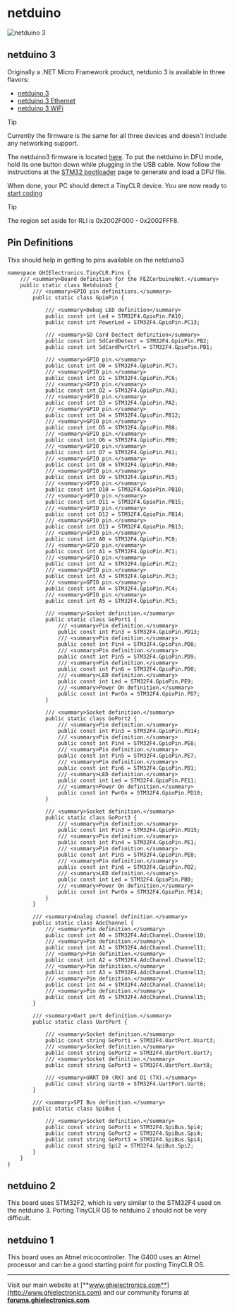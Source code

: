 # netduino
![netduino 3](images/netduino3.jpg) 
## netduino 3

Originally a .NET Micro Framework product, netdunio 3 is available in three flavors:

- [netduino 3](http://www.netduino.com/netduino3/specs.htm)
- [netduino 3 Ethernet](http://www.netduino.com/netduino3ethernet/specs.htm)
- [netduino 3 WiFi](http://www.netduino.com/netduino3wifi/specs.htm)

> [!Tip]
> Currently the firmware is the same for all three devices and doesn't include any networking support.

The netduino3 firmware is located [here](../downloads.md#netduino-3). To put the netduino in DFU mode, hold its one button down while plugging in the USB cable. Now follow the instructions at the [STM32 bootloader](../../tinyclr/loaders/stm32_bootloader.md) page to generate and load a DFU file.

When done, your PC should detect a TinyCLR device. You are now ready to [start coding](../tutorials/intro.md)

> [!Tip]
>The region set aside for RLI is 0x2002F000 - 0x2002FFF8.

## Pin Definitions
This should help in getting to pins available on the netduino3

```
namespace GHIElectronics.TinyCLR.Pins {
    /// <summary>Board definition for the FEZCerbuinoNet.</summary>
    public static class Netduino3 {
        /// <summary>GPIO pin definitions.</summary>
        public static class GpioPin {

            /// <summary>Debug LED definition</summary>
            public const int Led = STM32F4.GpioPin.PA10;
            public const int PowerLed = STM32F4.GpioPin.PC13;

            /// <summary>SD Card Dectect definition</summary>
            public const int SdCardDetect = STM32F4.GpioPin.PB2;
            public const int SdCardPwrCtrl = STM32F4.GpioPin.PB1;

            /// <summary>GPIO pin.</summary>
            public const int D0 = STM32F4.GpioPin.PC7;
            /// <summary>GPIO pin.</summary>
            public const int D1 = STM32F4.GpioPin.PC6;
            /// <summary>GPIO pin.</summary>
            public const int D2 = STM32F4.GpioPin.PA3;
            /// <summary>GPIO pin.</summary>
            public const int D3 = STM32F4.GpioPin.PA2;
            /// <summary>GPIO pin.</summary>
            public const int D4 = STM32F4.GpioPin.PB12;
            /// <summary>GPIO pin.</summary>
            public const int D5 = STM32F4.GpioPin.PB8;
            /// <summary>GPIO pin.</summary>
            public const int D6 = STM32F4.GpioPin.PB9;
            /// <summary>GPIO pin.</summary>
            public const int D7 = STM32F4.GpioPin.PA1;
            /// <summary>GPIO pin.</summary>
            public const int D8 = STM32F4.GpioPin.PA0;
            /// <summary>GPIO pin.</summary>
            public const int D9 = STM32F4.GpioPin.PE5;
            /// <summary>GPIO pin.</summary>
            public const int D10 = STM32F4.GpioPin.PB10;
            /// <summary>GPIO pin.</summary>
            public const int D11 = STM32F4.GpioPin.PB15;
            /// <summary>GPIO pin.</summary>
            public const int D12 = STM32F4.GpioPin.PB14;
            /// <summary>GPIO pin.</summary>
            public const int D13 = STM32F4.GpioPin.PB13;
            /// <summary>GPIO pin.</summary>
            public const int A0 = STM32F4.GpioPin.PC0;
            /// <summary>GPIO pin.</summary>
            public const int A1 = STM32F4.GpioPin.PC1;
            /// <summary>GPIO pin.</summary>
            public const int A2 = STM32F4.GpioPin.PC2;
            /// <summary>GPIO pin.</summary>
            public const int A3 = STM32F4.GpioPin.PC3;
            /// <summary>GPIO pin.</summary>
            public const int A4 = STM32F4.GpioPin.PC4;
            /// <summary>GPIO pin.</summary>
            public const int A5 = STM32F4.GpioPin.PC5;

            /// <summary>Socket definition.</summary>
            public static class GoPort1 {
                /// <summary>Pin definition.</summary>
                public const int Pin3 = STM32F4.GpioPin.PD13;
                /// <summary>Pin definition.</summary>
                public const int Pin4 = STM32F4.GpioPin.PD8;
                /// <summary>Pin definition.</summary>
                public const int Pin5 = STM32F4.GpioPin.PD9;
                /// <summary>Pin definition.</summary>
                public const int Pin6 = STM32F4.GpioPin.PD0;
                /// <summary>LED definition.</summary>
                public const int Led = STM32F4.GpioPin.PE9;
                /// <summary>Power On definition.</summary>
                public const int PwrOn = STM32F4.GpioPin.PD7;
            }

            /// <summary>Socket definition.</summary>
            public static class GoPort2 {
                /// <summary>Pin definition.</summary>
                public const int Pin3 = STM32F4.GpioPin.PD14;
                /// <summary>Pin definition.</summary>
                public const int Pin4 = STM32F4.GpioPin.PE8;
                /// <summary>Pin definition.</summary>
                public const int Pin5 = STM32F4.GpioPin.PE7;
                /// <summary>Pin definition.</summary>
                public const int Pin6 = STM32F4.GpioPin.PD1;
                /// <summary>LED definition.</summary>
                public const int Led = STM32F4.GpioPin.PE11;
                /// <summary>Power On definition.</summary>
                public const int PwrOn = STM32F4.GpioPin.PD10;
            }

            /// <summary>Socket definition.</summary>
            public static class GoPort3 {
                /// <summary>Pin definition.</summary>
                public const int Pin3 = STM32F4.GpioPin.PD15;
                /// <summary>Pin definition.</summary>
                public const int Pin4 = STM32F4.GpioPin.PE1;
                /// <summary>Pin definition.</summary>
                public const int Pin5 = STM32F4.GpioPin.PE0;
                /// <summary>Pin definition.</summary>
                public const int Pin6 = STM32F4.GpioPin.PD2;
                /// <summary>LED definition.</summary>
                public const int Led = STM32F4.GpioPin.PB0;
                /// <summary>Power On definition.</summary>
                public const int PwrOn = STM32F4.GpioPin.PE14;
            }
        }

        /// <summary>Analog channel definition.</summary>
        public static class AdcChannel {
            /// <summary>Pin definition.</summary>
            public const int A0 = STM32F4.AdcChannel.Channel10;
            /// <summary>Pin definition.</summary>
            public const int A1 = STM32F4.AdcChannel.Channel11;
            /// <summary>Pin definition.</summary>
            public const int A2 = STM32F4.AdcChannel.Channel12;
            /// <summary>Pin definition.</summary>
            public const int A3 = STM32F4.AdcChannel.Channel13;
            /// <summary>Pin definition.</summary>
            public const int A4 = STM32F4.AdcChannel.Channel14;
            /// <summary>Pin definition.</summary>
            public const int A5 = STM32F4.AdcChannel.Channel15;
        }

        /// <summary>Uart port definition.</summary>
        public static class UartPort {

            /// <summary>Socket definition.</summary>
            public const string GoPort1 = STM32F4.UartPort.Usart3;
            /// <summary>Socket definition.</summary>
            public const string GoPort2 = STM32F4.UartPort.Uart7;
            /// <summary>Socket definition.</summary>
            public const string GoPort3 = STM32F4.UartPort.Uart8;

            /// <summary>UART D0 (RX) and D1 (TX).</summary>
            public const string Uart6 = STM32F4.UartPort.Uart6;
        }

        /// <summary>SPI Bus definition.</summary>
        public static class SpiBus {

            /// <summary>Socket definition.</summary>
            public const string GoPort1 = STM32F4.SpiBus.Spi4;
            public const string GoPort2 = STM32F4.SpiBus.Spi4;
            public const string GoPort3 = STM32F4.SpiBus.Spi4;
            public const string Spi2 = STM32F4.SpiBus.Spi2;
        }
    }
}
```
## netduino 2
This board uses STM32F2, which is very similar to the STM32F4 used on the netduino 3. Porting TinyCLR OS to netduino 2 should not be very difficult.

## netduino 1
This board uses an Atmel micocontroller. The G400 uses an Atmel processor and can be a good starting point for posting TinyCLR OS.

***

Visit our main website at [**www.ghielectronics.com**](http://www.ghielectronics.com) and our community forums at [**forums.ghielectronics.com**](https://forums.ghielectronics.com/).